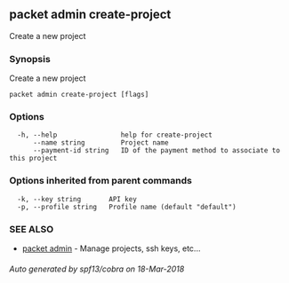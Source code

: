 ## packet admin create-project

Create a new project

### Synopsis

Create a new project

```
packet admin create-project [flags]
```

### Options

```
  -h, --help                help for create-project
      --name string         Project name
      --payment-id string   ID of the payment method to associate to this project
```

### Options inherited from parent commands

```
  -k, --key string       API key
  -p, --profile string   Profile name (default "default")
```

### SEE ALSO

* [packet admin](packet_admin.md)	 - Manage projects, ssh keys, etc...

###### Auto generated by spf13/cobra on 18-Mar-2018
